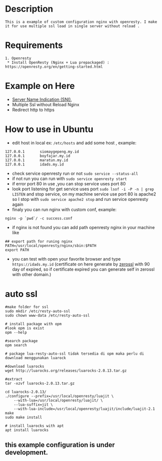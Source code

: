 Description
===========
	This is a example of custom configuration nginx with openresty. I make it for use multiple ssl load in single server without reload . 

Requirements 
============
	1. Openresty
	 * Install OpenResty (Nginx + Lua prepackaged) :
    https://openresty.org/en/getting-started.html
	
Example on Here
=============== 
* [Server Name Indication (SNI)](https://en.wikipedia.org/wiki/Server_Name_Indication),
* Multiple Ssl without Reload Nginx 
* Redirect http to https

How to use in Ubuntu
====================
* edit host in local ex: `/etc/hosts` and add some host , example:
```
127.0.0.1       siomaygepeng.my.id
127.0.0.1       boyfajar.my.id
127.0.0.1       maratun.my.id
127.0.0.1       idads.my.id
```

* check service openresty run or not `sudo service --status-all`
* if not run you can run with `sudo service openresty start`
* if error port 80 in use ,you can stop service uses port 80
* look port listening for get service uses port ` sudo lsof -i -P -n | grep LISTEN ` and stop service,  on my machine service use port 80 is apache2 so I stop with `sudo service apache2 stop` and run service openresty again
* finaly you can run nginx with custom conf, example:
```
nginx -p `pwd`/ -c success.conf
```
* if nginx is not found you can add path openresty nginx in your machine like
```
## export path for runing nginx
PATH=/usr/local/openresty/nginx/sbin:$PATH
export PATH
```
* you can test with open your favorite browser and type `https://idads.my.id`
(certificate on here generate by [zerossl](https://zerossl.com/) with 90 day of expired, so if certificate expired you can generate self in zerossl with other domain.)


# auto ssl
```
#make folder for ssl
sudo mkdir /etc/resty-auto-ssl
sudo chown www-data /etc/resty-auto-ssl

# install package with opm
#look opm is exist
opm --help

#search package
opm search 

# package lua-resty-auto-ssl tidak tersedia di opm maka perlu di download menggunakan luarock

#download luarocks
wget http://luarocks.org/releases/luarocks-2.0.13.tar.gz

#extract
tar -xzvf luarocks-2.0.13.tar.gz

cd luarocks-2.0.13/
./configure --prefix=/usr/local/openresty/luajit \
    --with-lua=/usr/local/openresty/luajit/ \
    --lua-suffix=jit \
    --with-lua-include=/usr/local/openresty/luajit/include/luajit-2.1
make
sudo make install

# install luarocks with apt
apt install luarocks
```
## this example configuration is under development.

